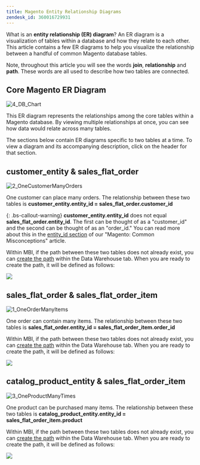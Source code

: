```yaml
---
title: Magento Entity Relationship Diagrams
zendesk_id: 360016729931
---
```


What is an **entity relationship (ER) diagram**? An ER diagram is a visualization of tables within a database and how they relate to each other. This article contains a few ER diagrams to help you visualize the relationship between a handful of common Magento database tables.

Note, throughout this article you will see the words **join**, **relationship** and **path**. These words are all used to describe how two tables are connected.

## Core Magento ER Diagram

![4_DB_Chart](../assets/4_DB_Chart.png)

This ER diagram represents the relationships among the core tables within a Magento database. By viewing multiple relationships at once, you can see how data would relate across many tables.

The sections below contain ER diagrams specific to two tables at a time. To view a diagram and its accompanying description, click on the header for that section.

## customer\_entity & sales\_flat\_order

![2_OneCustomerManyOrders](../assets/2_OneCustomerManyOrders.png)

One customer can place many orders. The relationship between these two tables is **customer\_entity.entity\_id = sales\_flat\_order.customer\_id**

{: .bs-callout-warning}
**customer\_entity.entity\_id** does not equal **sales\_flat\_order.entity\_id**. The first can be thought of as a "customer\_id" and the second can be thought of as an "order\_id." You can read more about this in the [entity\_id section](https://support.magento.com/hc/en-us/articles/360016729951) of our "Magento: Common Misconceptions" article.

Within MBI, if the path between these two tables does not already exist, you can [create the path](../data-analyst/data-warehouse-mgr/create-paths-calc-columns.md) within the Data Warehouse tab. When you are ready to create the path, it will be defined as follows:

![](../assets/SFO___CE_path.png)

## sales\_flat\_order & sales\_flat\_order\_item

![1_OneOrderManyItems](../assets/1_OneOrderManyItems.png)

One order can contain many items. The relationship between these two tables is **sales\_flat\_order.entity\_id = sales\_flat\_order\_item.order\_id**

Within MBI, if the path between these two tables does not already exist, you can [create the path](../data-analyst/data-warehouse-mgr/create-paths-calc-columns.md) within the Data Warehouse tab. When you are ready to create the path, it will be defined as follows:

![](../assets/SFOI___SFO_path.png)

## catalog\_product\_entity & sales\_flat\_order\_item

![3_OneProductManyTimes](../assets/3_OneProductManyTimes.png)

One product can be purchased many items. The relationship between these two tables is **catalog\_product\_entity.entity\_id = sales\_flat\_order\_item.product**

Within MBI, if the path between these two tables does not already exist, you can [create the path](../data-analyst/data-warehouse-mgr/create-paths-calc-columns.md) within the Data Warehouse tab. When you are ready to create the path, it will be defined as follows:

![](../assets/SFOI___CPE_path.png)
